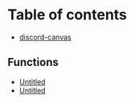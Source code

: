# Table of contents

* [discord-canvas](README.md)

## Functions

* [Untitled](functions/untitled-1.md)
* [Untitled](functions/untitled.md)

